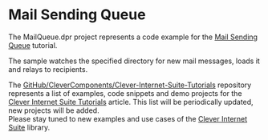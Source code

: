 # Mail Sending Queue

The MailQueue.dpr project represents a code example for the [Mail Sending Queue](https://github.com/CleverComponents/Clever-Internet-Suite-Tutorials/tree/master/.net/MailQueue) tutorial.   

The sample watches the specified directory for new mail messages, loads it and relays to recipients.   

The [GitHub/CleverComponents/Clever-Internet-Suite-Tutorials](https://github.com/CleverComponents/Clever-Internet-Suite-Tutorials) repository represents a list of examples, code snippets and demo projects for the [Clever Internet Suite Tutorials](https://www.clevercomponents.com/articles/article035/) article. This list will be periodically updated, new projects will be added.   
Please stay tuned to new examples and use cases of the [Clever Internet Suite](https://www.clevercomponents.com/products/inetsuite/) library.

